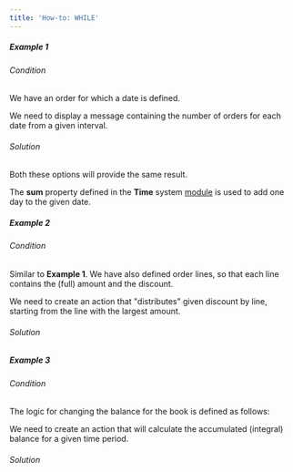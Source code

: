 ```yaml
---
title: 'How-to: WHILE'
---
```


##### Example 1

###### Condition

We have an order for which a date is defined.


We need to display a message containing the number of orders for each date from a given interval.

###### Solution


Both these options will provide the same result.

The **sum** property defined in the **Time** system [module](Modules.md) is used to add one day to the given date.

##### Example 2

###### Condition

Similar to **Example 1**. We have also defined order lines, so that each line contains the (full) amount and the discount.


We need to create an action that "distributes" given discount by line, starting from the line with the largest amount.

###### Solution


##### Example 3

###### Condition

The logic for changing the balance for the book is defined as follows:


We need to create an action that will calculate the accumulated (integral) balance for a given time period.

###### Solution

